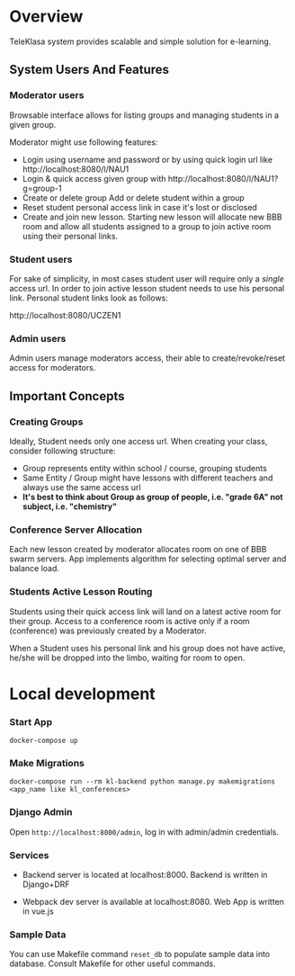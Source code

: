 # Overview

TeleKlasa system provides scalable and simple solution for e-learning. 

## System Users And Features

### Moderator users

Browsable interface allows for listing groups and managing students in a given group.

Moderator might use following features:
- Login using username and password or by using quick login url like http://localhost:8080/l/NAU1
- Login & quick access given group with http://localhost:8080/l/NAU1?g=group-1
- Create or delete group
  Add or delete student within a group
- Reset student personal access link in case it's lost or disclosed
- Create and join new lesson. Starting new lesson will allocate new BBB room and allow all students assigned 
to a group to join active room using their personal links. 


### Student users

For sake of simplicity, in most cases student user will require only a *single* access url.
In order to join active lesson student needs to use his personal link.
Personal student links look as follows:

http://localhost:8080/UCZEN1

### Admin users

Admin users manage moderators access, their able to create/revoke/reset access for moderators.


## Important Concepts

### Creating Groups

Ideally, Student needs only one access url. When creating your class, consider following structure:
- Group represents entity within school / course, grouping students
- Same Entity / Group might have lessons with different teachers and always use the same access url
- **It's best to think about Group as group of people, i.e. "grade 6A" not subject, i.e. "chemistry"**


### Conference Server Allocation

Each new lesson created by moderator allocates room on one of BBB swarm servers.
App implements algorithm for selecting optimal server and balance load.

### Students Active Lesson Routing

Students using their quick access link will land on a latest active room for their group.
Access to a conference room is active only if a room (conference) was previously created by a Moderator.

When a Student uses his personal link and his group does not have active, he/she will be dropped into the limbo, waiting for room to open.


# Local development

### Start App
`docker-compose up`

### Make Migrations
`docker-compose run --rm kl-backend python manage.py makemigrations <app_name like kl_conferences>`

### Django Admin
Open `http://localhost:8000/admin`, log in with admin/admin credentials.

### Services

- Backend server is located at localhost:8000.
Backend is written in Django+DRF

- Webpack dev server is available at localhost:8080.
Web App is written in vue.js 


### Sample Data
You can use Makefile command ```reset_db``` to populate sample data into database. Consult Makefile for other useful commands.

